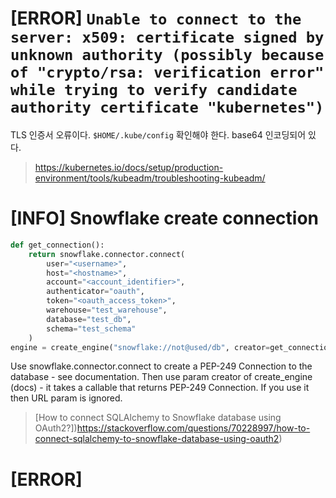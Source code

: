 # [ERROR] `Unable to connect to the server: x509: certificate signed by unknown authority (possibly because of "crypto/rsa: verification error" while trying to verify candidate authority certificate "kubernetes")`
TLS 인증서 오류이다. `$HOME/.kube/config` 확인해야 한다. base64 인코딩되어 있다.
> https://kubernetes.io/docs/setup/production-environment/tools/kubeadm/troubleshooting-kubeadm/

# [INFO] Snowflake create connection
```python
def get_connection():
    return snowflake.connector.connect(
        user="<username>",
        host="<hostname>",
        account="<account_identifier>",
        authenticator="oauth",
        token="<oauth_access_token>",
        warehouse="test_warehouse",
        database="test_db",
        schema="test_schema"
    )
engine = create_engine("snowflake://not@used/db", creator=get_connection)
```

Use snowflake.connector.connect to create a PEP-249 Connection to the database - see documentation. Then use param creator of create_engine (docs) - it takes a callable that returns PEP-249 Connection. If you use it then URL param is ignored.

> [How to connect SQLAlchemy to Snowflake database using OAuth2?])https://stackoverflow.com/questions/70228997/how-to-connect-sqlalchemy-to-snowflake-database-using-oauth2)

# [ERROR] 
